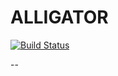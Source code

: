 # ALLIGATOR

[![Build Status](https://travis-ci.org/Kodo-kakaku/ALLIGATOR.svg?branch=main)](https://travis-ci.org/Kodo-kakaku/ALLIGATOR)

--
